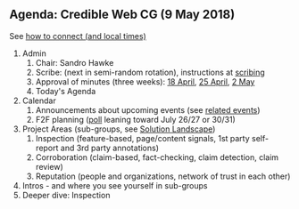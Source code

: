 ## Agenda: Credible Web CG (9 May 2018)

See [how to connect (and local times)](../how-to-connect.md)

1. Admin
    1. Chair: Sandro Hawke
    1. Scribe: (next in semi-random rotation), instructions at [scribing](../scribing.html)
    1. Approval of minutes (three weeks): [18 April](../minutes/20180418.html), [25 April](../minutes/20180425.html), [2 May](../minutes/20180502.html)
    1. Today's Agenda
1. Calendar
    1. Announcements about upcoming events (see [related events](https://calendar.google.com/calendar/embed?src=certifiedcontentcoalition.org_9cd49bitubv0sicvpt6gvf9km0%40group.calendar.google.com))
    1. F2F planning ([poll](https://doodle.com/poll/qudimieecq8kapdn) leaning toward July 26/27 or 30/31)
1. Project Areas (sub-groups, see [Solution Landscape](https://w3c.github.io/credweb/landscape.html))
    1. Inspection (feature-based, page/content signals, 1st party self-report and 3rd party annotations)
    1. Corroboration (claim-based, fact-checking, claim detection, claim review)
    1. Reputation (people and organizations, network of trust in each other)
1. Intros - and where you see yourself in sub-groups
1. Deeper dive: Inspection

